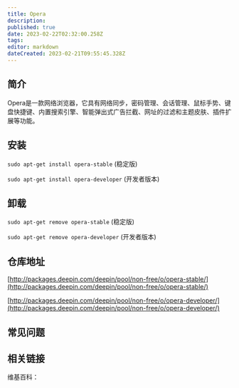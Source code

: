 ```yaml
---
title: Opera
description: 
published: true
date: 2023-02-22T02:32:00.258Z
tags: 
editor: markdown
dateCreated: 2023-02-21T09:55:45.328Z
---
```


## 简介

Opera是一款网络浏览器，它具有网络同步，密码管理、会话管理、鼠标手势、键盘快捷键、内置搜索引擎、智能弹出式广告拦截、网址的过滤和主题皮肤、插件扩展等功能。

## 安装

`sudo apt-get install opera-stable`      (稳定版)

`sudo apt-get install opera-developer`   (开发者版本)


## 卸载

`sudo apt-get remove opera-stable`        (稳定版)

`sudo apt-get remove opera-developer`   (开发者版本)


## 仓库地址

[http://packages.deepin.com/deepin/pool/non-free/o/opera-stable/](http://packages.deepin.com/deepin/pool/non-free/o/opera-stable/)

[http://packages.deepin.com/deepin/pool/non-free/o/opera-developer/](http://packages.deepin.com/deepin/pool/non-free/o/opera-developer/)


## 常见问题


## 相关链接

维基百科：